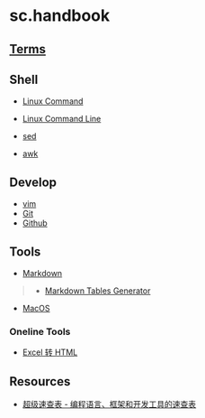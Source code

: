 # sc.handbook

## [Terms](terms/README.md)

## Shell
* [Linux Command](CMD/README.md)
* [Linux Command Line](CMD-line/README.md)

* [sed](/CMD/file&text/sed.md)
* [awk](/CMD/file&text/awk.md)

## Develop
* [vim](dev/vim.md)
* [Git](dev/Git.md)
* [Github](dev/Github.md)

## Tools
* [Markdown]()
> * [Markdown Tables Generator](http://www.tablesgenerator.com/markdown_tables)
* [MacOS](tools/MacOS.md)

### Oneline Tools
* [Excel 转 HTML](http://www.docpe.com/excel/excel-to-html.aspx)

## Resources
* [超级速查表 - 编程语言、框架和开发工具的速查表](https://github.com/skywind3000/awesome-cheatsheets)